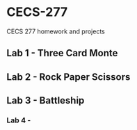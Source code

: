 # CECS-277
CECS 277 homework and projects

## Lab 1 - Three Card Monte

## Lab 2 - Rock Paper Scissors

## Lab 3 - Battleship

### Lab 4 - 

